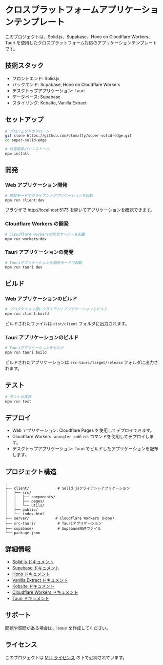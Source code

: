 # クロスプラットフォームアプリケーションテンプレート

このプロジェクトは、Solid.js、Supabase、Hono on Cloudflare Workers、Tauri を使用したクロスプラットフォーム対応のアプリケーションテンプレートです。

## 技術スタック

- フロントエンド: Solid.js
- バックエンド: Supabase, Hono on Cloudflare Workers
- デスクトップアプリケーション: Tauri
- データベース: Supabase
- スタイリング: Kobalte, Vanilla Extract

## セットアップ

```bash
# プロジェクトのクローン
git clone https://github.com/otomatty/super-solid-edge.git
cd super-solid-edge

# 依存関係のインストール
npm install
```

## 開発

### Web アプリケーション開発

```bash
# 開発モードでクライアントアプリケーションを起動
npm run client:dev
```

ブラウザで [http://localhost:5173](http://localhost:5173) を開いてアプリケーションを確認できます。

### Cloudflare Workers の開発

```bash
# Cloudflare Workersの開発サーバーを起動
npm run workers:dev
```

### Tauri アプリケーションの開発

```bash
# Tauriアプリケーションを開発モードで起動
npm run tauri dev
```

## ビルド

### Web アプリケーションのビルド

```bash
# プロダクション用にクライアントアプリケーションをビルド
npm run client:build
```

ビルドされたファイルは `dist/client` フォルダに出力されます。

### Tauri アプリケーションのビルド

```bash
# Tauriアプリケーションをビルド
npm run tauri build
```

ビルドされたアプリケーションは `src-tauri/target/release` フォルダに出力されます。

## テスト

```bash
# テストの実行
npm run test
```

## デプロイ

- Web アプリケーション: Cloudflare Pages を使用してデプロイできます。
- Cloudflare Workers: `wrangler publish` コマンドを使用してデプロイします。
- デスクトップアプリケーション: Tauri でビルドしたアプリケーションを配布します。

## プロジェクト構造

```
.
├── client/             # Solid.jsクライアントアプリケーション
│   ├── src/
│   │   ├── components/
│   │   ├── pages/
│   │   └── utils/
│   ├── public/
│   └── index.html
├── server/            # Cloudflare Workers (Hono)
├── src-tauri/          # Tauriアプリケーション
├── supabase/           # Supabase関連ファイル
└── package.json
```

## 詳細情報

- [Solid.js ドキュメント](https://solidjs.com)
- [Supabase ドキュメント](https://supabase.io/docs)
- [Hono ドキュメント](https://hono.dev)
- [Vanilla Extract ドキュメント](https://vanilla-extract.style/)
- [Kobalte ドキュメント](https://kobalte.dev/docs/core/overview/introduction/)
- [Cloudflare Workers ドキュメント](https://developers.cloudflare.com/workers/)
- [Tauri ドキュメント](https://tauri.app)

## サポート

問題や質問がある場合は、Issue を作成してください。

## ライセンス

このプロジェクトは [MIT ライセンス](LICENSE) の下で公開されています。
